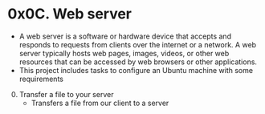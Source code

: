 # 0x0C. Web server
- A web server is a software or hardware device that accepts and responds to requests from clients over the internet or a network. A web server typically hosts web pages, images, videos, or other web resources that can be accessed by web browsers or other applications.
- This project includes tasks to configure an Ubuntu machine with some requirements
0. Transfer a file to your server
    * Transfers a file from our client to a server
